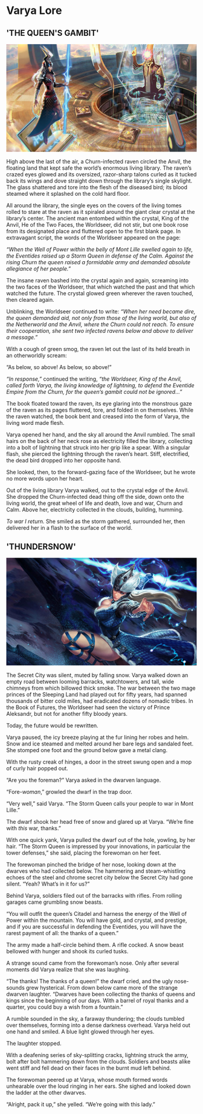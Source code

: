 # Varya Lore

## 'THE QUEEN'S GAMBIT'

![](../../.gitbook/assets/1000px_varya_lore1-2-768x432.jpg)

High above the last of the air, a Churn-infected raven circled the Anvil, the floating land that kept safe the world’s enormous living library. The raven’s crazed eyes glowed and its oversized, razor-sharp talons curled as it tucked back its wings and dove straight down through the library’s single skylight. The glass shattered and tore into the flesh of the diseased bird; its blood steamed where it splashed on the cold hard floor.

All around the library, the single eyes on the covers of the living tomes rolled to stare at the raven as it spiraled around the giant clear crystal at the library’s center. The ancient man entombed within the crystal, King of the Anvil, He of the Two Faces, the Worldseer, did not stir, but one book rose from its designated place and fluttered open to the first blank page. In extravagant script, the words of the Worldseer appeared on the page:

_“When the Well of Power within the belly of Mont Lille swelled again to life, the Eventides raised up a Storm Queen in defense of the Calm. Against the rising Churn the queen raised a formidable army and demanded absolute allegiance of her people.”_

The insane raven bashed into the crystal again and again, screaming into the two faces of the Worldseer, that which watched the past and that which watched the future. The crystal glowed green wherever the raven touched, then cleared again.

Unblinking, the Worldseer continued to write: _“When her need became dire, the queen demanded aid, not only from those of the living world, but also of the Netherworld and the Anvil, where the Churn could not reach. To ensure their cooperation, she sent two infected ravens below and above to deliver a message.”_

With a cough of green smog, the raven let out the last of its held breath in an otherworldly scream:

“As below, so above! As below, so above!”

_“In response,”_ continued the writing, _“the Worldseer, King of the Anvil, called forth Varya, the living knowledge of lightning, to defend the Eventide Empire from the Churn, for the queen’s gambit could not be ignored…”_

The book floated toward the raven, its eye glaring into the monstrous gaze of the raven as its pages fluttered, tore, and folded in on themselves. While the raven watched, the book bent and creased into the form of Varya, the living word made flesh.

Varya opened her hand, and the sky all around the Anvil rumbled. The small hairs on the back of her neck rose as electricity filled the library, collecting into a bolt of lightning that struck into her grip like a spear. With a singular flash, she pierced the lightning through the raven’s heart. Stiff, electrified, the dead bird dropped into her opposite hand.

She looked, then, to the forward-gazing face of the Worldseer, but he wrote no more words upon her heart.

Out of the living library Varya walked, out to the crystal edge of the Anvil. She dropped the Churn-infected dead thing off the side, down onto the living world, the great wheel of life and death, love and war, Churn and Calm. Above her, electricity collected in the clouds, building, humming.

_To war I return._ She smiled as the storm gathered, surrounded her, then delivered her in a flash to the surface of the world.

## 'THUNDERSNOW'

![](../../.gitbook/assets/1000px_winter_varya_skin_edit_final-768x432.jpg)

The Secret City was silent, muted by falling snow. Varya walked down an empty road between looming barracks, watchtowers, and tall, wide chimneys from which billowed thick smoke. The war between the two mage princes of the Sleeping Land had played out for fifty years, had spanned thousands of bitter cold miles, had eradicated dozens of nomadic tribes. In the Book of Futures, the Worldseer had seen the victory of Prince Aleksandr, but not for another fifty bloody years.

Today, the future would be rewritten.

Varya paused, the icy breeze playing at the fur lining her robes and helm. Snow and ice steamed and melted around her bare legs and sandaled feet. She stomped one foot and the ground below gave a metal clang.

With the rusty creak of hinges, a door in the street swung open and a mop of curly hair popped out.

“Are you the foreman?” Varya asked in the dwarven language.

“Fore-_woman_,” growled the dwarf in the trap door.

“Very well,” said Varya. “The Storm Queen calls your people to war in Mont Lille.”

The dwarf shook her head free of snow and glared up at Varya. “We’re fine with _this_ war, thanks.”

With one quick yank, Varya pulled the dwarf out of the hole, yowling, by her hair. “The Storm Queen is impressed by your innovations, in particular the tower defenses,” she said, placing the forewoman on her feet.

The forewoman pinched the bridge of her nose, looking down at the dwarves who had collected below. The hammering and steam-whistling echoes of the steel and chrome secret city below the Secret City had gone silent. “Yeah? What’s in it for us?”

Behind Varya, soldiers filed out of the barracks with rifles. From rolling garages came grumbling snow beasts.

“You will outfit the queen’s Citadel and harness the energy of the Well of Power within the mountain. You will have gold, and crystal, and prestige, and if you are successful in defending the Eventides, you will have the rarest payment of all: the thanks of a queen.”

The army made a half-circle behind them. A rifle cocked. A snow beast bellowed with hunger and shook its curled tusks.

A strange sound came from the forewoman’s nose. Only after several moments did Varya realize that she was laughing.

“The thanks! The thanks of a queen!” the dwarf cried, and the ugly nose-sounds grew hysterical. From down below came more of the strange dwarven laughter. “Dwarves have been collecting the thanks of queens and kings since the beginning of our days. With a barrel of royal thanks and a quarter, you could buy a wish from a fountain.”

A rumble sounded in the sky, a faraway thundering; the clouds tumbled over themselves, forming into a dense darkness overhead. Varya held out one hand and smiled. A blue light glowed through her eyes.

The laughter stopped.

With a deafening series of sky-splitting cracks, lightning struck the army, bolt after bolt hammering down from the clouds. Soldiers and beasts alike went stiff and fell dead on their faces in the burnt mud left behind.

The forewoman peered up at Varya, whose mouth formed words unhearable over the loud ringing in her ears. She sighed and looked down the ladder at the other dwarves.

“Alright, pack it up,” she yelled. “We’re going with this lady.”

